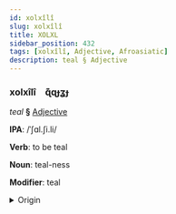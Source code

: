 ```yaml
---
id: xolxîlî
slug: xolxîlî
title: XOLXL
sidebar_position: 432
tags: [xolxîlî, Adjective, Afroasiatic]
description: teal § Adjective
---
```


### xolxîlî&emsp;<span kind="abugida">ɋ͊ɋɟʓɟ</span>

*teal* **§** [Adjective](../../tags/Adjective)

**IPA**: /ˈʃɑl.ʃi.li/

**Verb**: to be teal

**Noun**: teal-ness

**Modifier**: teal

<details>
    <summary>Origin</summary>
    Arabic شَرْشِيرِيّ šaršīriyy /ʃar.ʃiː.rijj/<br/>
    <em>Afroasiatic Language Family</em>
</details>